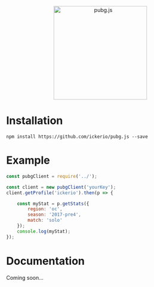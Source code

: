 <p align="center">
    <img alt="pubg.js" src="https://i.imgur.com/YzaajHA.png" width="250"/>
</p>

# Installation
```
npm install https://github.com/ickerio/pubg.js --save
```

# Example
```js
const pubgClient = require('../');

const client = new pubgClient('yourKey');
client.getProfile('ickerio').then(p => {

    const myStat = p.getStats({
        region: 'oc',
        season: '2017-pre4',
        match: 'solo'
    });
    console.log(myStat);
});
```

# Documentation
Coming soon...